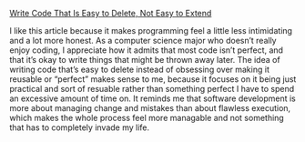 [Write Code That Is Easy to Delete, Not Easy to Extend](https://programmingisterrible.com/post/139222674273/write-code-that-is-easy-to-delete-not-easy-to)

I like this article because it makes programming feel a little less intimidating and a lot more honest. As a computer science major who doesn’t really enjoy coding, I appreciate how it admits that most code isn’t perfect, and that it’s okay to write things that might be thrown away later. The idea of writing code that’s easy to delete instead of obsessing over making it reusable or “perfect” makes sense to me, because it focuses on it being just practical and sort of resuable rather than something perfect I have to spend an excessive amount of time on. It reminds me that software development is more about managing change and mistakes than about flawless execution, which makes the whole process feel more managable and not something that has to completely invade my life.